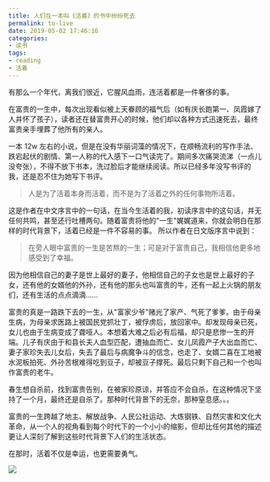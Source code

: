 ```yaml
---
title: 人们在一本叫《活着》的书中纷纷死去
permalink: to-live
date: 2019-05-02 17:46:16
categories:
- 读书
tags:
- reading
- 活着
---
```


有那么一个年代，离我们很近，它腥风血雨，连活着都是一件奢侈的事。

在富贵的一生中，每次出现看似被上天眷顾的福气后（如有庆长跑第一、凤霞嫁了人并怀了孩子），读者还在替富贵开心的时候，他们却以各种方式迅速死去，最终富贵亲手埋葬了他所有的亲人。

一本 12w 左右的小说，但是在没有华丽词藻的情况下，在顺畅流利的写作手法、跌宕起伏的剧情、第一人称的代入感下一口气读完了。期间多次痛哭流涕（一点儿没夸张），不得不放下书本，洗过脸后才能继续阅读。所以已经多年没写书评的我，还是忍不住为她写下书评。

> 人是为了活着本身而活着，而不是为了活着之外的任何事物所活着。

这是作者在中文序言中的一句话，在当今生活着的我，初读序言中的这句话，并无任何共鸣，甚至还行吐槽两句。随着富贵将他的"一生"娓娓道来，你就会明白在那样的时代背景下，活着已经是一件不容易的事。 所以作者在日文版序言中说到：

> 在旁人眼中富贵的一生是苦熬的一生；可是对于富贵自己，我相信他更多地感受到了幸福。

因为他相信自己的妻子是世上最好的妻子，他相信自己的子女也是世上最好的子女，还有他的女婿他的外孙，还有他的那头也叫富贵的牛，还有一起上火锅的朋友们，还有生活的点点滴滴…...

富贵的真是一路跌下去的一生，从"富家少爷"赌光了家产、气死了爹爹。由于母亲生病，为母亲求医路上被国民党抓壮丁，被俘虏后，放回家中。却发现母亲已死，女儿也由于生病变成了聋哑人。本想着大难之后必有后福，却只是悲惨一生的开端。儿子有庆由于和县长夫人血型匹配，遭抽血而亡、女儿凤霞产子大出血而亡、妻子家珍失去儿女后，失去了最后与病魔争斗的信念，也走了、女婿二喜在工地被水泥板拍死、外孙苦根难得吃到豆子，却被豆子撑死。最后只剩下自己和一个也叫作富贵的老牛。

春生想自杀前，找到富贵告别，在被家珍原谅，并答应不会自杀，在这种情况下坚持了一个月，最终还是自杀了。那种时代背景下的无奈，那种窒息感。。。

富贵的一生跨越了地主、解放战争、人民公社运动、大炼钢铁、自然灾害和文化大革命，从一个人的视角看到每个时代下的一个小小的缩影，但却比任何其他的描述更让人深刻了解到这些时代背景下人们的生活状态。

在那时，活着不仅是幸运，也更需要勇气。

![](<https://timgsa.baidu.com/timg?image&quality=80&size=b9999_10000&sec=1556806574463&di=868e65579acfc800020db78de3c07ac4&imgtype=0&src=http%3A%2F%2Fs1.sinaimg.cn%2Flarge%2F001Pe7mxzy76VARpXvdc3>)
